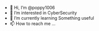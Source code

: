 - 👋 Hi, I’m @poppy1006
- 👀 I’m interested in CyberSecurity
- 🌱 I’m currently learning Something useful
- 📫 How to reach me ...

<!---
poppy1006/poppy1006 is a ✨ special ✨ repository because its `README.md` (this file) appears on your GitHub profile.
You can click the Preview link to take a look at your changes.
--->
